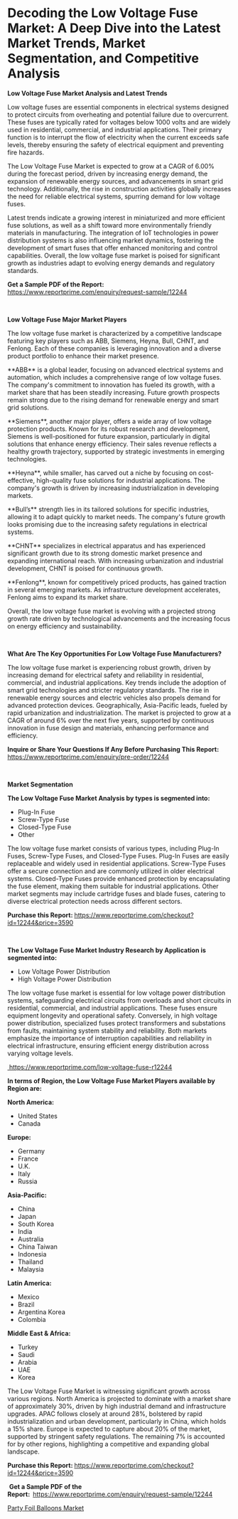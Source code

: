 <p><h1>Decoding the Low Voltage Fuse Market: A Deep Dive into the Latest Market Trends, Market Segmentation, and Competitive Analysis</h1></p><p><strong>Low Voltage Fuse Market Analysis and Latest Trends</strong></p>
<p><p>Low voltage fuses are essential components in electrical systems designed to protect circuits from overheating and potential failure due to overcurrent. These fuses are typically rated for voltages below 1000 volts and are widely used in residential, commercial, and industrial applications. Their primary function is to interrupt the flow of electricity when the current exceeds safe levels, thereby ensuring the safety of electrical equipment and preventing fire hazards.</p><p>The Low Voltage Fuse Market is expected to grow at a CAGR of 6.00% during the forecast period, driven by increasing energy demand, the expansion of renewable energy sources, and advancements in smart grid technology. Additionally, the rise in construction activities globally increases the need for reliable electrical systems, spurring demand for low voltage fuses. </p><p>Latest trends indicate a growing interest in miniaturized and more efficient fuse solutions, as well as a shift toward more environmentally friendly materials in manufacturing. The integration of IoT technologies in power distribution systems is also influencing market dynamics, fostering the development of smart fuses that offer enhanced monitoring and control capabilities. Overall, the low voltage fuse market is poised for significant growth as industries adapt to evolving energy demands and regulatory standards.</p></p>
<p><strong>Get a Sample PDF of the Report:&nbsp;</strong> <a href="https://www.reportprime.com/enquiry/request-sample/12244?utm_campaign=3310&utm_medium=2&utm_source=Github&utm_content=ia&utm_term=18032025&utm_id=low-voltage-fuse">https://www.reportprime.com/enquiry/request-sample/12244</a></p>
<p>&nbsp;</p>
<p><strong>Low Voltage Fuse Major Market Players</strong></p>
<p><p>The low voltage fuse market is characterized by a competitive landscape featuring key players such as ABB, Siemens, Heyna, Bull, CHNT, and Fenlong. Each of these companies is leveraging innovation and a diverse product portfolio to enhance their market presence.</p><p>**ABB** is a global leader, focusing on advanced electrical systems and automation, which includes a comprehensive range of low voltage fuses. The company's commitment to innovation has fueled its growth, with a market share that has been steadily increasing. Future growth prospects remain strong due to the rising demand for renewable energy and smart grid solutions.</p><p>**Siemens**, another major player, offers a wide array of low voltage protection products. Known for its robust research and development, Siemens is well-positioned for future expansion, particularly in digital solutions that enhance energy efficiency. Their sales revenue reflects a healthy growth trajectory, supported by strategic investments in emerging technologies.</p><p>**Heyna**, while smaller, has carved out a niche by focusing on cost-effective, high-quality fuse solutions for industrial applications. The company's growth is driven by increasing industrialization in developing markets.</p><p>**Bull’s** strength lies in its tailored solutions for specific industries, allowing it to adapt quickly to market needs. The company's future growth looks promising due to the increasing safety regulations in electrical systems.</p><p>**CHNT** specializes in electrical apparatus and has experienced significant growth due to its strong domestic market presence and expanding international reach. With increasing urbanization and industrial development, CHNT is poised for continuous growth.</p><p>**Fenlong**, known for competitively priced products, has gained traction in several emerging markets. As infrastructure development accelerates, Fenlong aims to expand its market share.</p><p>Overall, the low voltage fuse market is evolving with a projected strong growth rate driven by technological advancements and the increasing focus on energy efficiency and sustainability.</p></p>
<p>&nbsp;</p>
<p><strong>What Are The Key Opportunities For Low Voltage Fuse Manufacturers?</strong></p>
<p><p>The low voltage fuse market is experiencing robust growth, driven by increasing demand for electrical safety and reliability in residential, commercial, and industrial applications. Key trends include the adoption of smart grid technologies and stricter regulatory standards. The rise in renewable energy sources and electric vehicles also propels demand for advanced protection devices. Geographically, Asia-Pacific leads, fueled by rapid urbanization and industrialization. The market is projected to grow at a CAGR of around 6% over the next five years, supported by continuous innovation in fuse design and materials, enhancing performance and efficiency.</p></p>
<p><strong>Inquire or Share Your Questions If Any Before Purchasing This Report:</strong> <a href="https://www.reportprime.com/enquiry/pre-order/12244?utm_campaign=3310&utm_medium=2&utm_source=Github&utm_content=ia&utm_term=18032025&utm_id=low-voltage-fuse">https://www.reportprime.com/enquiry/pre-order/12244</a></p>
<p>&nbsp;</p>
<p><strong>Market Segmentation</strong></p>
<p><strong>The Low Voltage Fuse Market Analysis by types is segmented into:</strong></p>
<p><ul><li>Plug-In Fuse</li><li>Screw-Type Fuse</li><li>Closed-Type Fuse</li><li>Other</li></ul></p>
<p><p>The low voltage fuse market consists of various types, including Plug-In Fuses, Screw-Type Fuses, and Closed-Type Fuses. Plug-In Fuses are easily replaceable and widely used in residential applications. Screw-Type Fuses offer a secure connection and are commonly utilized in older electrical systems. Closed-Type Fuses provide enhanced protection by encapsulating the fuse element, making them suitable for industrial applications. Other market segments may include cartridge fuses and blade fuses, catering to diverse electrical protection needs across different sectors.</p></p>
<p><strong>Purchase this Report:&nbsp;</strong><a href="https://www.reportprime.com/checkout?id=12244&price=3590&utm_campaign=3310&utm_medium=2&utm_source=Github&utm_content=ia&utm_term=18032025&utm_id=low-voltage-fuse">https://www.reportprime.com/checkout?id=12244&price=3590</a></p>
<p>&nbsp;</p>
<p><strong>The Low Voltage Fuse Market Industry Research by Application is segmented into:</strong></p>
<p><ul><li>Low Voltage Power Distribution</li><li>High Voltage Power Distribution</li></ul></p>
<p><p>The low voltage fuse market is essential for low voltage power distribution systems, safeguarding electrical circuits from overloads and short circuits in residential, commercial, and industrial applications. These fuses ensure equipment longevity and operational safety. Conversely, in high voltage power distribution, specialized fuses protect transformers and substations from faults, maintaining system stability and reliability. Both markets emphasize the importance of interruption capabilities and reliability in electrical infrastructure, ensuring efficient energy distribution across varying voltage levels.</p></p>
<p><a href="https://www.reportprime.com/low-voltage-fuse-r12244?utm_campaign=3310&utm_medium=2&utm_source=Github&utm_content=ia&utm_term=18032025&utm_id=low-voltage-fuse">&nbsp;https://www.reportprime.com/low-voltage-fuse-r12244</a></p>
<p><strong>In terms of Region, the Low Voltage Fuse Market Players available by Region are:</strong></p>
<p>
    <p> <strong> North America: </strong>
        <ul>
            <li>United States</li>
            <li>Canada</li>
        </ul>
        </p> 
    <p> <strong> Europe: </strong>
        <ul>
            <li>Germany</li>
            <li>France</li>
            <li>U.K.</li>
            <li>Italy</li>
            <li>Russia</li>
        </ul>
        </p> 
    <p> <strong> Asia-Pacific: </strong>
        <ul>
            <li>China</li>
            <li>Japan</li>
            <li>South Korea</li>
            <li>India</li>
            <li>Australia</li>
            <li>China Taiwan</li>
            <li>Indonesia</li>
            <li>Thailand</li>
            <li>Malaysia</li>
        </ul>
        </p> 
    <p> <strong> Latin America: </strong>
        <ul>
            <li>Mexico</li>
            <li>Brazil</li>
            <li>Argentina Korea</li>
            <li>Colombia</li>
        </ul>
        </p> 
    <p> <strong> Middle East & Africa: </strong>
        <ul>
            <li>Turkey</li>
            <li>Saudi</li>
            <li>Arabia</li>
            <li>UAE</li>
            <li>Korea</li>
        </ul>
    </p>
    </p>
<p><p>The Low Voltage Fuse Market is witnessing significant growth across various regions. North America is projected to dominate with a market share of approximately 30%, driven by high industrial demand and infrastructure upgrades. APAC follows closely at around 28%, bolstered by rapid industrialization and urban development, particularly in China, which holds a 15% share. Europe is expected to capture about 20% of the market, supported by stringent safety regulations. The remaining 7% is accounted for by other regions, highlighting a competitive and expanding global landscape.</p></p>
<p><strong>Purchase this Report: </strong><a href="https://www.reportprime.com/checkout?id=12244&price=3590&utm_campaign=3310&utm_medium=2&utm_source=Github&utm_content=ia&utm_term=18032025&utm_id=low-voltage-fuse">https://www.reportprime.com/checkout?id=12244&price=3590</a></p>
<p>&nbsp;<strong>Get a Sample PDF of the Report:&nbsp;&nbsp;</strong><a href="https://www.reportprime.com/enquiry/request-sample/12244?utm_campaign=3310&utm_medium=2&utm_source=Github&utm_content=ia&utm_term=18032025&utm_id=low-voltage-fuse">https://www.reportprime.com/enquiry/request-sample/12244</a></p>
<p><strong></strong></p>
<p><p><a href="https://github.com/alejnaouare/Market-Research-Report-List-1/blob/main/party-foil-balloons-market.md?utm_campaign=3310&utm_medium=2&utm_source=Github&utm_content=ia&utm_term=18032025&utm_id=low-voltage-fuse">Party Foil Balloons Market</a></p></p>